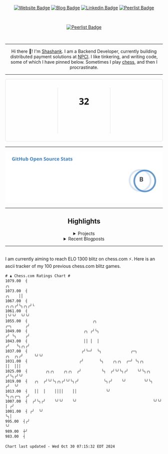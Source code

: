 <div align="center"><p><a href="https://ssnk.in"><img src="https://img.shields.io/badge/-Website-3B7EBF?style=for-the-badge&amp;logo=amp&amp;logoColor=white" alt="Website Badge"></a> <a href="https://hashnode.ssnk.in"><img src="https://img.shields.io/badge/-Blog-3B7EBF?style=for-the-badge&amp;logo=Hashnode&amp;logoColor=white" alt="Blog Badge"></a> <a href="https://linkedin.com/in/shashank-priyadarshi"><img src="https://img.shields.io/badge/-LinkedIn-3B7EBF?style=for-the-badge&amp;logo=Linkedin&amp;logoColor=white" alt="Linkedin Badge"></a> <a href="https://peerlist.io/shasha"><img src="https://img.shields.io/badge/-PeerList-3B7EBF?style=for-the-badge&amp;logo=Peerlist&amp;logoColor=white" alt="Peerlist Badge"/></a></p></br> <p><a href="https://holopin.io/@shashankpriyadarshi"><img src="https://holopin.me/shashankpriyadarshi" alt="Peerlist Badge"/></a></p></br> <hr><p>Hi there 👋! I'm <a href="https://ssnk.in">Shashank</a>. I am a Backend Developer, currently building distributed payment solutions at <a href="https://npci.org.in">NPCI</a>. I like tinkering, and writing code, some of which I have pinned below. Sometimes I play <a href="https://www.chess.com/member/ttefabob">chess</a>, and then I procrastinate.</p><hr><p><img src="./assets/images/streak_stats.svg"/></p><hr><p><img src="./assets/images/open_source_stats.svg"/></p><hr><h2>Highlights</h2><details><summary>Projects</summary><br /><ul><li><a href="https://github.com/shashank-priyadarshi/services" target="_blank" rel="noopener noreferrer">services</a> Last Updated : 2024-10-29</li><li><a href="https://github.com/shashank-priyadarshi/go" target="_blank" rel="noopener noreferrer">go</a> Last Updated : 2024-10-29</li><li><a href="https://github.com/shashank-priyadarshi/jaeger" target="_blank" rel="noopener noreferrer">jaeger</a> Last Updated : 2024-10-28</li><li><a href="https://github.com/shashank-priyadarshi/windows-rs" target="_blank" rel="noopener noreferrer">windows-rs</a> Last Updated : 2024-10-28</li><li><a href="https://github.com/shashank-priyadarshi/utils" target="_blank" rel="noopener noreferrer">utils</a> Last Updated : 2024-10-21</li></ul></details><details><summary>Recent Blogposts</summary><br /><ul><li><a href="https://hashnode.ssnk.in/traffic-light-simulator-in-angular-2023" target="_blank" rel="noopener noreferrer">Traffic Light Simulator in Angular</a> Published : 2023-09-16</li><li><a href="https://hashnode.ssnk.in/oop-in-go-interfaces" target="_blank" rel="noopener noreferrer">OOP in Go: Interfaces</a> Published : 2023-03-04</li><li><a href="https://hashnode.ssnk.in/oop-in-go-structs" target="_blank" rel="noopener noreferrer">OOP in Go: Structs</a> Published : 2023-02-24</li></ul></details><hr></div></br>I am currently aiming to reach ELO 1300 blitz on chess.com ⚡. Here is an ascii tracker of my 100 previous chess.com blitz games.
  
  
  ```
# ♟︎ Chess.com Ratings Chart #
 1079.00  ┤                                                                                                 ╭╮
 1073.00  ┤                                                                                           ╭╮    ││
 1067.00  ┤                                                                                      ╭╮╭╮╭╯╰╮╭╮╭╯╰
 1061.00  ┤                                                                                      │╰╯╰╯  ╰╯╰╯
 1055.00  ┤                             ╭╮                                             ╭─╮      ╭╯
 1049.00  ┤                         ╭╮ ╭╯╰╮                                           ╭╯ ╰╮    ╭╯
 1043.00  ┤                         ││ │  │                                          ╭╯   ╰╮╭╮╭╯
 1037.00  ┤                        ╭╯╰─╯  ╰╮             ╭─╮                  ╭╮  ╭╮╭╯     ╰╯╰╯
 1031.00  ┤                       ╭╯       ╰╮    ╭╮╭╮  ╭─╯ ╰╮╭╮               ││  │││
 1025.00  ┤        ╭╮╭╮    ╭╮╭╮  ╭╯         ╰╮  ╭╯╰╯╰╮╭╯    ╰╯╰╮╭╮           ╭╯╰╮╭╯╰╯
 1019.00  ┤   ╭╮  ╭╯╰╯╰╮╭╮╭╯╰╯╰╮╭╯           ╰╮╭╯    ╰╯        ╰╯╰╮         ╭╯  ╰╯
 1013.00  ┤   ││  │    ││││    ││             ╰╯                  ╰╮╭╮╭─╮  ╭╯
 1007.00  ┤  ╭╯╰╮╭╯    ╰╯╰╯    ╰╯                                  ╰╯╰╯ │ ╭╯
 1001.00  ┤ ╭╯  ╰╯                                                      ╰╮│
  995.00  ┤╭╯                                                            ╰╯
  989.00  ┼╯
  983.00  ┤

Chart last updated - Wed Oct 30 07:15:32 EDT 2024  
  ```
  
